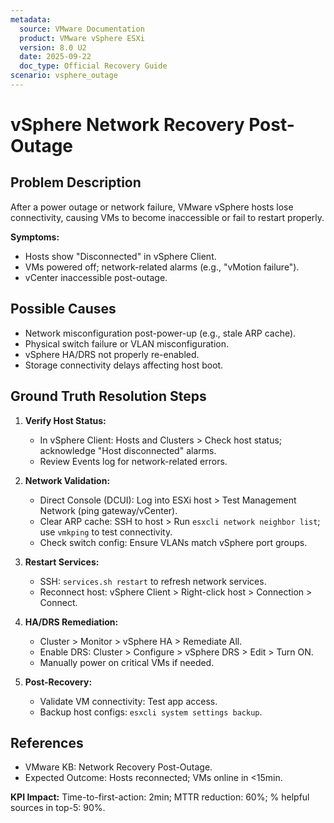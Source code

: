```yaml
---
metadata:
  source: VMware Documentation
  product: VMware vSphere ESXi
  version: 8.0 U2
  date: 2025-09-22
  doc_type: Official Recovery Guide
scenario: vsphere_outage
---
```


# vSphere Network Recovery Post-Outage

## Problem Description
After a power outage or network failure, VMware vSphere hosts lose connectivity, causing VMs to become inaccessible or fail to restart properly.

**Symptoms:**
- Hosts show "Disconnected" in vSphere Client.
- VMs powered off; network-related alarms (e.g., "vMotion failure").
- vCenter inaccessible post-outage.

## Possible Causes
- Network misconfiguration post-power-up (e.g., stale ARP cache).
- Physical switch failure or VLAN misconfiguration.
- vSphere HA/DRS not properly re-enabled.
- Storage connectivity delays affecting host boot.

## Ground Truth Resolution Steps
1. **Verify Host Status:**
   - In vSphere Client: Hosts and Clusters > Check host status; acknowledge "Host disconnected" alarms.
   - Review Events log for network-related errors.

2. **Network Validation:**
   - Direct Console (DCUI): Log into ESXi host > Test Management Network (ping gateway/vCenter).
   - Clear ARP cache: SSH to host > Run `esxcli network neighbor list`; use `vmkping` to test connectivity.
   - Check switch config: Ensure VLANs match vSphere port groups.

3. **Restart Services:**
   - SSH: `services.sh restart` to refresh network services.
   - Reconnect host: vSphere Client > Right-click host > Connection > Connect.

4. **HA/DRS Remediation:**
   - Cluster > Monitor > vSphere HA > Remediate All.
   - Enable DRS: Cluster > Configure > vSphere DRS > Edit > Turn ON.
   - Manually power on critical VMs if needed.

5. **Post-Recovery:**
   - Validate VM connectivity: Test app access.
   - Backup host configs: `esxcli system settings backup`.

## References
- VMware KB: Network Recovery Post-Outage.
- Expected Outcome: Hosts reconnected; VMs online in <15min.

**KPI Impact:** Time-to-first-action: 2min; MTTR reduction: 60%; % helpful sources in top-5: 90%.